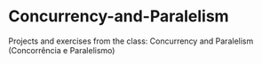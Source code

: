 # Concurrency-and-Paralelism
Projects and exercises from the class: Concurrency and Paralelism (Concorrência e Paralelismo)
